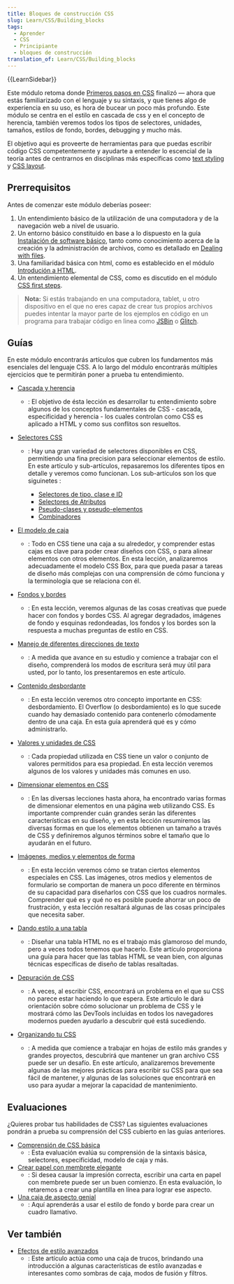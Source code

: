```yaml
---
title: Bloques de construcción CSS
slug: Learn/CSS/Building_blocks
tags:
  - Aprender
  - CSS
  - Principiante
  - bloques de construcción
translation_of: Learn/CSS/Building_blocks
---
```

{{LearnSidebar}}

Este módulo retoma donde [Primeros pasos en CSS](/es/docs/Learn/CSS/First_steps) finalizó — ahora que estás familiarizado con el lenguaje y su sintaxis, y que tienes algo de experiencia en su uso, es hora de bucear un poco más profundo. Este módulo se centra en el estilo en cascada de css y en el concepto de herencia, también veremos todos los tipos de selectores, unidades, tamaños, estilos de fondo, bordes, debugging y mucho más.

El objetivo aqui es proveerte de herramientas para que puedas escribir código CSS competentemente y ayudarte a entender lo escencial de la teoría antes de centrarnos en disciplinas más específicas como [text styling](/es/docs/Learn/CSS/Styling_text) y [CSS layout](/es/docs/Learn/CSS/CSS_layout).

## Prerrequisitos

Antes de comenzar este módulo deberías poseer:

1. Un entendimiento básico de la utilización de una computadora y de la
    navegación web a nivel de usuario.
2. Un entorno básico constituido en base a lo dispuesto en la guía [Instalación de software básico](/es/docs/Learn/Getting_started_with_the_web/Instalacion_de_software_basico), tanto como conocimiento acerca de la creación y la administración de archivos, como es detallado en [Dealing with files](https://developer.mozilla.org/en-US/docs/Learn/Getting_started_with_the_web/Dealing_with_files).
3. Una familiaridad básica con html, como es establecido en el módulo [Introdución a HTML](/es/docs/Learn/HTML/Introduccion_a_HTML).
4. Un entendimiento elemental de CSS, como es discutido en el módulo [CSS first steps](/es/docs/Learn/CSS/First_steps).

> **Nota:** Si estás trabajando en una computadora, tablet, u otro dispositivo en el que no eres capaz de crear tus propios archivos puedes intentar la mayor parte de los ejemplos en código en un programa para trabajar código en linea como [JSBin](http://jsbin.com/) o [Glitch](https://glitch.com/).

## Guías

En este módulo encontrarás artículos que cubren los fundamentos más esenciales del lenguaje CSS. A lo largo del módulo encontrarás múltiples ejercicios que te permitirán poner a prueba tu entendimiento.

- [Cascada y herencia](/es/docs/Learn/CSS/Building_blocks/Cascada_y_herencia)
  - : El objetivo de ésta lección es desarrollar tu entendimiento sobre algunos de los conceptos fundamentales de CSS - cascada, especificidad y herencia - los cuales controlan como CSS es aplicado a HTML y como sus conflitos son resueltos.
- [Selectores CSS](/es/docs/Learn/CSS/Building_blocks/Selectors)

  - : Hay una gran variedad de selectores disponibles en CSS, permitiendo una fina precision para seleccionar elementos de estilo. En este artículo y sub-artículos, repasaremos los diferentes tipos en detalle y veremos como funcionan. Los sub-artículos son los que siguinetes :

    - [Selectores de tipo, clase e ID](/es/docs/Learn/CSS/Building_blocks/Selectors/Type_Class_and_ID_Selectors)
    - [Selectores de Atributos](/es/docs/Learn/CSS/Building_blocks/Selectors/Attribute_selectors)
    - [Pseudo-clases y pseudo-elementos](/es/docs/Learn/CSS/Building_blocks/Selectors/Pseudo-classes_and_pseudo-elements)
    - [Combinadores](/es/docs/Learn/CSS/Building_blocks/Selectors/Combinators)

- [El modelo de caja](/es/docs/Learn/CSS/Building_blocks/The_box_model)
  - : Todo en CSS tiene una caja a su alrededor, y comprender estas cajas es clave para poder crear diseños con CSS, o para alinear elementos con otros elementos. En esta lección, analizaremos adecuadamente el modelo CSS Box, para que pueda pasar a tareas de diseño más complejas con una comprensión de cómo funciona y la terminología que se relaciona con él.
- [Fondos y bordes](/es/docs/Learn/CSS/Building_blocks/Backgrounds_and_borders)
  - : En esta lección, veremos algunas de las cosas creativas que puede hacer con fondos y bordes CSS. Al agregar degradados, imágenes de fondo y esquinas redondeadas, los fondos y los bordes son la respuesta a muchas preguntas de estilo en CSS.
- [Manejo de diferentes direcciones de texto](/es/docs/Learn/CSS/Building_blocks/Handling_different_text_directions)
  - : A medida que avance en su estudio y comience a trabajar con el diseño, comprenderá los modos de escritura será muy útil para usted, por lo tanto, los presentaremos en este artículo.
- [Contenido desbordante](/es/docs/Learn/CSS/Building_blocks/Overflowing_content)
  - : En esta lección veremos otro concepto importante en CSS: desbordamiento. El Overflow (o desbordamiento) es lo que sucede cuando hay demasiado contenido para contenerlo cómodamente dentro de una caja. En esta guía aprenderá qué es y cómo administrarlo.
- [Valores y unidades de CSS](/es/docs/Learn/CSS/Building_blocks/Values_and_units)
  - : Cada propiedad utilizada en CSS tiene un valor o conjunto de valores permitidos para esa propiedad. En esta lección veremos algunos de los valores y unidades más comunes en uso.
- [Dimensionar elementos en CSS](/es/docs/Learn/CSS/Building_blocks/Sizing_items_in_CSS)
  - : En las diversas lecciones hasta ahora, ha encontrado varias formas de dimensionar elementos en una página web utilizando CSS. Es importante comprender cuán grandes serán las diferentes características en su diseño, y en esta lección resumiremos las diversas formas en que los elementos obtienen un tamaño a través de CSS y definiremos algunos términos sobre el tamaño que lo ayudarán en el futuro.
- [Imágenes, medios y elementos de forma](/es/docs/Learn/CSS/Building_blocks/Images_media_form_elements)
  - : En esta lección veremos cómo se tratan ciertos elementos especiales en CSS. Las imágenes, otros medios y elementos de formulario se comportan de manera un poco diferente en términos de su capacidad para diseñarlos con CSS que los cuadros normales. Comprender qué es y qué no es posible puede ahorrar un poco de frustración, y esta lección resaltará algunas de las cosas principales que necesita saber.
- [Dando estilo a una tabla](/es/docs/Learn/CSS/Building_blocks/Styling_tables)
  - : Diseñar una tabla HTML no es el trabajo más glamoroso del mundo, pero a veces todos tenemos que hacerlo. Este artículo proporciona una guía para hacer que las tablas HTML se vean bien, con algunas técnicas específicas de diseño de tablas resaltadas.
- [Depuración de CSS](/es/docs/Learn/CSS/Building_blocks/Debugging_CSS)
  - : A veces, al escribir CSS, encontrará un problema en el que su CSS no parece estar haciendo lo que espera. Este artículo le dará orientación sobre cómo solucionar un problema de CSS y le mostrará cómo las DevTools incluidas en todos los navegadores modernos pueden ayudarlo a descubrir qué está sucediendo.
- [Organizando tu CSS](/es/docs/Learn/CSS/Building_blocks/Organizing)

  - : A medida que comience a trabajar en hojas de estilo más grandes y grandes proyectos, descubrirá que mantener un gran archivo CSS puede ser un desafío. En este artículo, analizaremos brevemente algunas de las mejores prácticas para escribir su CSS para que sea fácil de mantener, y algunas de las soluciones que encontrará en uso para ayudar a mejorar la capacidad de mantenimiento.

## Evaluaciones

¿Quieres probar tus habilidades de CSS? Las siguientes evaluaciones pondrán a prueba su comprensión del CSS cubierto en las guías anteriores.

- [Comprensión de CSS básica](/es/docs/Learn/CSS/Introduction_to_CSS/Fundamental_CSS_comprehension)
  - : Esta evaluación evalúa su comprensión de la sintaxis básica, selectores, especificidad, modelo de caja y más.
- [Crear papel con membrete elegante](/es/docs/Learn/CSS/Styling_boxes/Creating_fancy_letterheaded_paper)
  - : Si desea causar la impresión correcta, escribir una carta en papel con membrete puede ser un buen comienzo. En esta evaluación, lo retaremos a crear una plantilla en línea para lograr ese aspecto.
- [Una caja de aspecto genial](/es/docs/Learn/CSS/Styling_boxes/A_cool_looking_box)
  - : Aquí aprenderás a usar el estilo de fondo y borde para crear un cuadro llamativo.

## Ver también

- [Efectos de estilo avanzados](/es/docs/Learn/CSS/Building_blocks/Advanced_styling_effects)
  - : Este artículo actúa como una caja de trucos, brindando una introducción a algunas características de estilo avanzadas e interesantes como sombras de caja, modos de fusión y filtros.
